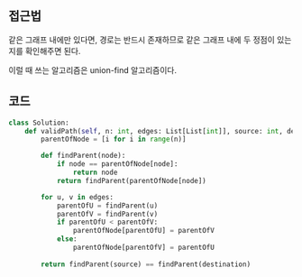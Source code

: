 ## 접근법

같은 그래프 내에만 있다면, 경로는 반드시 존재하므로 같은 그래프 내에 두 정점이 있는지를 확인해주면 된다.

이럴 때 쓰는 알고리즘은 union-find 알고리즘이다.

## 코드 
```py
class Solution:
    def validPath(self, n: int, edges: List[List[int]], source: int, destination: int) -> bool:
        parentOfNode = [i for i in range(n)]

        def findParent(node):
            if node == parentOfNode[node]:
                return node
            return findParent(parentOfNode[node])

        for u, v in edges:
            parentOfU = findParent(u)
            parentOfV = findParent(v)
            if parentOfU < parentOfV:
                parentOfNode[parentOfU] = parentOfV
            else:
                parentOfNode[parentOfV] = parentOfU
        
        return findParent(source) == findParent(destination)
```
